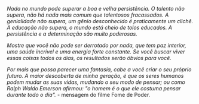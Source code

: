 <i>Nada no mundo pode superar a boa e velha persistência. O talento não supera, não há nada mais comum que talentosos fracassados. A genialidade não supera, um gênio desconhecido é praticamente um clichê. A educação não supera, o mundo está cheio de tolos educados. A persistência e a determinação são muito poderosas.</i>

<i>Mostre que você não pode ser derrotado por nada, que tem paz interior, uma saúde incrível e uma energia forte constante. Se você buscar viver essas coisas todos os dias, os resultados serão óbvios para você.</i>

<i>Por mais que possa parecer uma fantasia, cabe a você criar o seu próprio futuro. A maior descoberta de minha geração, é que os seres humanos podem mudar as suas vidas, mudando o seu modo de pensar; ou como Ralph Waldo Emerson afirmou: "o homem é o que ele costuma pensar durante todo o dia".</i> - mensagem do filme Fome de Poder.

<!--
**juanvl/juanvl** is a ✨ _special_ ✨ repository because its `README.md` (this file) appears on your GitHub profile.

Here are some ideas to get you started:

- 🔭 I’m currently working on ...
- 🌱 I’m currently learning ...
- 👯 I’m looking to collaborate on ...
- 🤔 I’m looking for help with ...
- 💬 Ask me about ...
- 📫 How to reach me: ...
- 😄 Pronouns: ...
- ⚡ Fun fact: ...
-->
